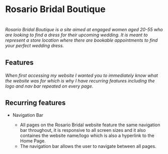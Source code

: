 <h1> Rosario Bridal Boutique <h1>
<h6>  Rosario Bridal Boutique is a site aimed at engaged women aged 20-55 who are looking to find a dress for their upcoming wedding. It is meant to represent a store location where there are bookable appointments to find your perfect wedding dress. </h6> 
 <h2> Features </h2>
 <h6> When first accessing my website I wanted you to immediately know what the website was for which is why I have recurring features including the logo and nav bar repeated on every page. </h6>

 <h2> Recurring features</h2>
 <ul> 
   <li> Navigation Bar </li>
     <ul> 
      <li>All pages on the Rosario Bridal website feature the same navigation bar throughout, it is responsive to all screen sizes and it also containes the website name/logo which is also a hyperlink to the Home Page.
      <li> The navigation bar allows the user to navigate between all pages.
 </ul>
  
   
